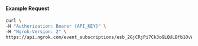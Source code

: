 
#### Example Request
```bash
curl \
-H "Authorization: Bearer {API_KEY}" \
-H "Ngrok-Version: 2" \
https://api.ngrok.com/event_subscriptions/esb_2GjCRjPi7Ck3oGLQULBfb10vWk4/sources

